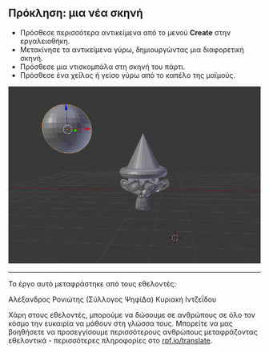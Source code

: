 ## Πρόκληση: μια νέα σκηνή

+ Πρόσθεσε περισσότερα αντικείμενα από το μενού **Create** στην εργαλειοθήκη.
+ Μετακίνησε τα αντικείμενα γύρω, δημιουργώντας μια διαφορετική σκηνή.
+ Πρόσθεσε μια ντισκομπάλα στη σκηνή του πάρτι.
+ Πρόσθεσε ένα χείλος ή γείσο γύρω από το καπέλο της μαϊμούς.

![Πρόκληση](images/challenge.png)

***

Το έργο αυτό μεταφράστηκε από τους εθελοντές:

Αλέξανδρος Ρονιώτης (Σύλλογος ΨηφίΔα)
Κυριακή Ιντζεΐδου

Χάρη στους εθελοντές, μπορούμε να δώσουμε σε ανθρώπους σε όλο τον κόσμο την ευκαιρία να μάθουν στη γλώσσα τους. Μπορείτε να μας βοηθήσετε να προσεγγίσουμε περισσότερους ανθρώπους μεταφράζοντας εθελοντικά - περισσότερες πληροφορίες στο [rpf.io/translate](https://rpf.io/translate).
